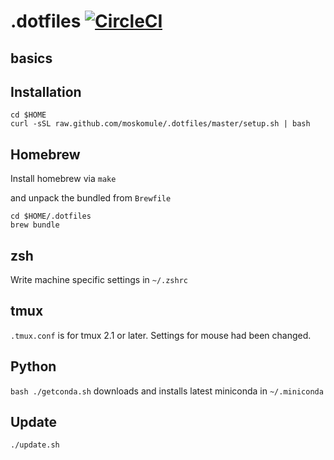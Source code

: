# .dotfiles [![CircleCI](https://circleci.com/gh/moskomule/.dotfiles.svg?style=svg)](https://circleci.com/gh/moskomule/.dotfiles)
## basics


## Installation

```
cd $HOME
curl -sSL raw.github.com/moskomule/.dotfiles/master/setup.sh | bash
```

## Homebrew

Install homebrew via `make `


and unpack the bundled from `Brewfile`

```
cd $HOME/.dotfiles
brew bundle
```

## zsh

Write machine specific settings in `~/.zshrc`

## tmux

`.tmux.conf` is for tmux 2.1 or later. Settings for mouse had been changed.

## Python

`bash ./getconda.sh` downloads and installs latest miniconda in `~/.miniconda`

## Update

`./update.sh`
